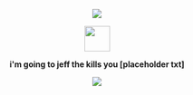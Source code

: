 <p align="center">
  <img src="https://64.media.tumblr.com/27fd0cec23e2f48a74a2264d96d28490/ee09abb08cabc6f1-a8/s1280x1920/7ebb470064b853e7f3db60bb3f8d7bb5b2f9d993.pnj">
</p>

<p align="center">
  <img src="https://static.wikia.nocookie.net/mspaintadventures/images/e/e1/DaveLogoSlashed.png/revision/latest?cb=20180325021719" width="45" height="45"/>
</p>

<p align="center">
  <b>i'm going to jeff the kills you [placeholder txt]</b>
</p>

<p align="center">
  <img src="https://64.media.tumblr.com/3f36620f44aadbe57343a3ada20afaf9/ee09abb08cabc6f1-a1/s1280x1920/42b8453426ce17d01736b1143fd56761afb6b7be.pnj">
</p>
